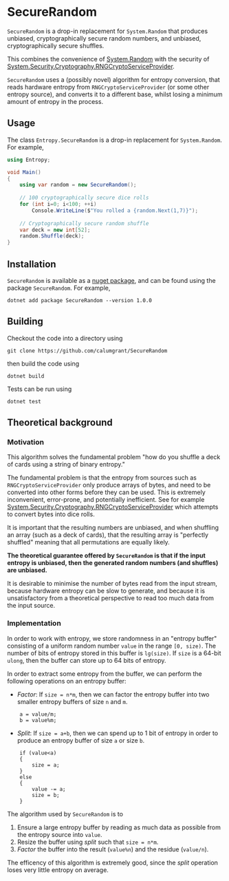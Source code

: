 # SecureRandom
`SecureRandom` is a drop-in replacement for `System.Random` that produces unbiased, cryptographically secure random numbers, and unbiased, cryptographically secure shuffles.

This combines the convenience of [System.Random](https://docs.microsoft.com/en-us/dotnet/api/system.random?view=netstandard-2.0) with the security of [System.Security.Cryptography.RNGCryptoServiceProvider](https://docs.microsoft.com/en-us/dotnet/api/system.security.cryptography.rngcryptoserviceprovider?view=netstandard-2.0).

`SecureRandom` uses a (possibly novel) algorithm for entropy conversion, that reads hardware entropy from `RNGCryptoServiceProvider` (or  some other entropy source), and converts it to a different base, whilst losing a minimum amount of entropy in the process.

## Usage

The class `Entropy.SecureRandom` is a drop-in replacement for `System.Random`. For example,

```cs
using Entropy;

void Main()
{
    using var random = new SecureRandom();
    
    // 100 cryptographically secure dice rolls
    for (int i=0; i<100; ++i)
        Console.WriteLine($"You rolled a {random.Next(1,7)}");
    
    // Cryptographically secure random shuffle
    var deck = new int[52];
    random.Shuffle(deck);
}
```

## Installation
`SecureRandom` is available as a [nuget package](https://www.nuget.org/packages/SecureRandom), and can be found using the package `SecureRandom`. For example,
```
dotnet add package SecureRandom --version 1.0.0
```

## Building

Checkout the code into a directory using
```
git clone https://github.com/calumgrant/SecureRandom
```
then build the code using
```
dotnet build
```
Tests can be run using
```
dotnet test
```

## Theoretical background

### Motivation

This algorithm solves the fundamental problem "how do you shuffle a deck of cards using a string of binary entropy."

The fundamental problem is that the entropy from sources such as `RNGCryptoServiceProvider` only produce arrays of bytes,
and need to be converted into other forms before they can be used. This is extremely inconvenient, error-prone, and potentially inefficient. See for example [System.Security.Cryptography.RNGCryptoServiceProvider](https://docs.microsoft.com/en-us/dotnet/api/system.security.cryptography.rngcryptoserviceprovider?view=netstandard-2.0) which attempts to convert bytes into dice rolls. 

It is important that the resulting numbers are unbiased, and when shuffling an array (such as a deck of cards), that the resulting array is "perfectly shuffled" meaning that all permutations are equally likely.

**The theoretical guarantee offered by `SecureRandom` is that if the input entropy is unbiased, then the generated random numbers (and shuffles) are unbiased.**

It is desirable to minimise the number of bytes read from the input stream, because hardware entropy can be slow to generate,
and because it is unsatisfactory from a theoretical perspective to read too much data from the input source.

### Implementation
In order to work with entropy, we store randomness in an "entropy buffer" consisting of a uniform random number 
`value` in the range `[0, size)`. The number of bits of entropy stored in this buffer is `lg(size)`. If `size` is a 64-bit `ulong`, then the buffer can store up to 64 bits of entropy.

In order to extract some entropy from the buffer, we can perform the following operations on an entropy buffer:

- *Factor*: If `size = n*m`, then we can factor the entropy buffer into two smaller entropy buffers of size `n` and `m`.

```
    a = value/m;
    b = value%m;
```

- *Split*: If `size = a+b`, then we can spend up to 1 bit of entropy in order to produce an entropy buffer of size `a` or size `b`.

```
    if (value<a)
    {
        size = a;
    }
    else
    {
        value -= a;
        size = b;
    }
```

The algorithm used by `SecureRandom` is to 

1. Ensure a large entropy buffer by reading as much data as possible from the entropy source into `value`.
2. Resize the buffer using *split* such that `size = n*m`.
3. *Factor* the buffer into the result (`value%n`) and the residue (`value/n`).

The efficency of this algorithm is extremely good, since the *split* operation loses very little entropy on average.

